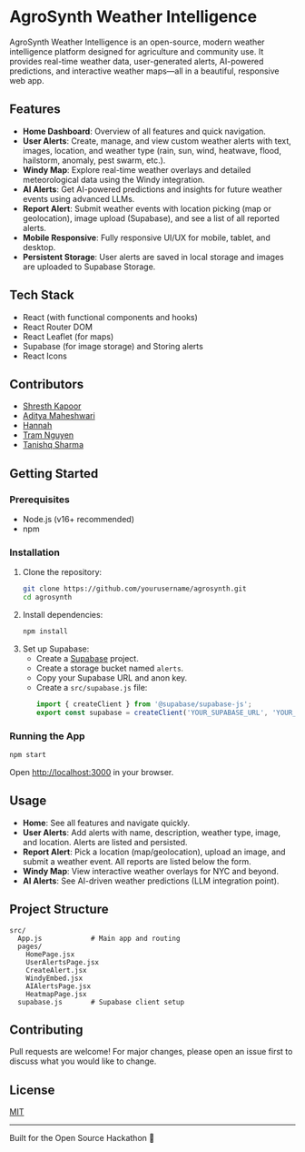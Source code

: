 # AgroSynth Weather Intelligence

AgroSynth Weather Intelligence is an open-source, modern weather intelligence platform designed for agriculture and community use. It provides real-time weather data, user-generated alerts, AI-powered predictions, and interactive weather maps—all in a beautiful, responsive web app.

## Features

- **Home Dashboard**: Overview of all features and quick navigation.
- **User Alerts**: Create, manage, and view custom weather alerts with text, images, location, and weather type (rain, sun, wind, heatwave, flood, hailstorm, anomaly, pest swarm, etc.).
- **Windy Map**: Explore real-time weather overlays and detailed meteorological data using the Windy integration.
- **AI Alerts**: Get AI-powered predictions and insights for future weather events using advanced LLMs.
- **Report Alert**: Submit weather events with location picking (map or geolocation), image upload (Supabase), and see a list of all reported alerts.
- **Mobile Responsive**: Fully responsive UI/UX for mobile, tablet, and desktop.
- **Persistent Storage**: User alerts are saved in local storage and images are uploaded to Supabase Storage.

## Tech Stack
- React (with functional components and hooks)
- React Router DOM
- React Leaflet (for maps)
- Supabase (for image storage) and Storing alerts
- React Icons

## Contributors
- [Shresth Kapoor](https://github.com/ShresthKapoor7)
- [Aditya Maheshwari](https://www.linkedin.com/in/aditya-maheshwari-56b544251/)
- [Hannah](https://www.linkedin.com/in/hannah-hb1225/)
- [Tram Nguyen](https://www.linkedin.com/in/ngoctramnguyen22/)
- [Tanishq Sharma](https://www.linkedin.com/in/tanishq-sharma-ts/)

## Getting Started

### Prerequisites
- Node.js (v16+ recommended)
- npm

### Installation

1. Clone the repository:
   ```bash
   git clone https://github.com/yourusername/agrosynth.git
   cd agrosynth
   ```
2. Install dependencies:
   ```bash
   npm install
   ```
3. Set up Supabase:
   - Create a [Supabase](https://supabase.com/) project.
   - Create a storage bucket named `alerts`.
   - Copy your Supabase URL and anon key.
   - Create a `src/supabase.js` file:
     ```js
     import { createClient } from '@supabase/supabase-js';
     export const supabase = createClient('YOUR_SUPABASE_URL', 'YOUR_SUPABASE_ANON_KEY');
     ```

### Running the App

```bash
npm start
```
Open [http://localhost:3000](http://localhost:3000) in your browser.

## Usage
- **Home**: See all features and navigate quickly.
- **User Alerts**: Add alerts with name, description, weather type, image, and location. Alerts are listed and persisted.
- **Report Alert**: Pick a location (map/geolocation), upload an image, and submit a weather event. All reports are listed below the form.
- **Windy Map**: View interactive weather overlays for NYC and beyond.
- **AI Alerts**: See AI-driven weather predictions (LLM integration point).

## Project Structure

```
src/
  App.js            # Main app and routing
  pages/
    HomePage.jsx
    UserAlertsPage.jsx
    CreateAlert.jsx
    WindyEmbed.jsx
    AIAlertsPage.jsx
    HeatmapPage.jsx
  supabase.js       # Supabase client setup
```

## Contributing
Pull requests are welcome! For major changes, please open an issue first to discuss what you would like to change.

## License
[MIT](LICENSE)

---
Built for the Open Source Hackathon 🚀
